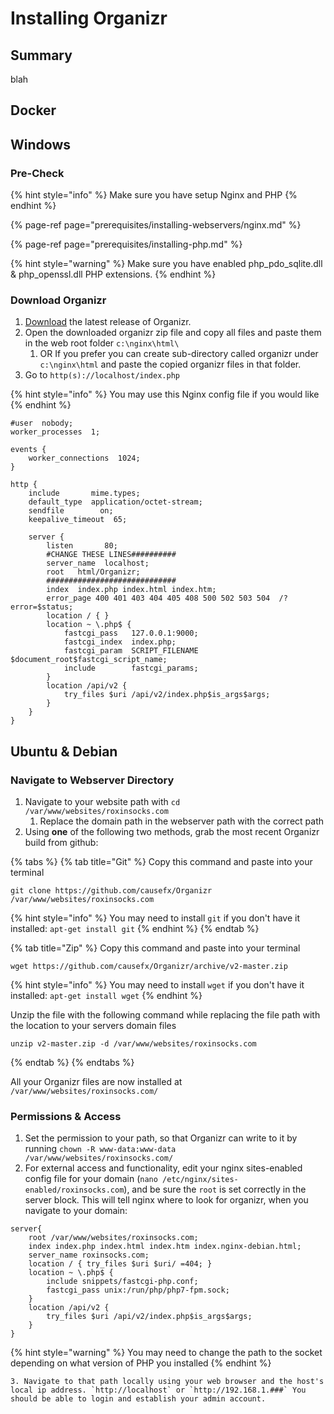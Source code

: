 # Installing Organizr

## Summary

blah

## Docker



## Windows

### Pre-Check

{% hint style="info" %}
Make sure you have setup Nginx and PHP
{% endhint %}

{% page-ref page="prerequisites/installing-webservers/nginx.md" %}

{% page-ref page="prerequisites/installing-php.md" %}

{% hint style="warning" %}
Make sure you have enabled php\_pdo\_sqlite.dll & php\_openssl.dll PHP extensions.
{% endhint %}

### Download Organizr

1. [Download](https://github.com/causefx/Organizr/) the latest release of Organizr.
2. Open the downloaded organizr zip file and copy all files and paste them in the web root folder `c:\nginx\html\`
   1. OR If you prefer you can create sub-directory called organizr under `c:\nginx\html` and paste the copied organizr files in that folder.
3. Go to `http(s)://localhost/index.php`

{% hint style="info" %}
You may use this Nginx config file if you would like
{% endhint %}

```text
#user  nobody;
worker_processes  1;

events {
    worker_connections  1024;
}

http {
    include       mime.types;
    default_type  application/octet-stream;
    sendfile        on;
    keepalive_timeout  65;

    server {
        listen       80;
        #CHANGE THESE LINES##########
        server_name  localhost;
        root   html/Organizr;
        #############################
        index  index.php index.html index.htm;
        error_page 400 401 403 404 405 408 500 502 503 504  /?error=$status;
        location / { }
        location ~ \.php$ {
            fastcgi_pass   127.0.0.1:9000;
            fastcgi_index  index.php;
            fastcgi_param  SCRIPT_FILENAME $document_root$fastcgi_script_name;
            include        fastcgi_params;
        }
        location /api/v2 {
	        try_files $uri /api/v2/index.php$is_args$args;
        }
    }
}
```

## Ubuntu & Debian

### Navigate to Webserver Directory <a id="bkmrk-installing-organizr"></a>

1. Navigate to your website path with `cd /var/www/websites/roxinsocks.com`
   1. Replace the domain path in the webserver path with the correct path
2. Using **one** of the following two methods, grab the most recent Organizr build from github:

{% tabs %}
{% tab title="Git" %}
Copy this command and paste into your terminal

```text
git clone https://github.com/causefx/Organizr /var/www/websites/roxinsocks.com
```

{% hint style="info" %}
You may need to install `git` if you don't have it installed: `apt-get install git`
{% endhint %}
{% endtab %}

{% tab title="Zip" %}
Copy this command and paste into your terminal

```
wget https://github.com/causefx/Organizr/archive/v2-master.zip
```

{% hint style="info" %}
You may need to install `wget` if you don't have it installed: `apt-get install wget`
{% endhint %}

Unzip the file with the following command while replacing the file path with the location to your servers domain files

```text
unzip v2-master.zip -d /var/www/websites/roxinsocks.com
```
{% endtab %}
{% endtabs %}

All your Organizr files are now installed at `/var/www/websites/roxinsocks.com/`

### Permissions & Access <a id="bkmrk-permissions-%26-access"></a>

1. Set the permission to your path, so that Organizr can write to it by running `chown -R www-data:www-data /var/www/websites/roxinsocks.com/`
2. For external access and functionality, edit your nginx sites-enabled config file for your domain \(`nano /etc/nginx/sites-enabled/roxinsocks.com`\), and be sure the `root` is set correctly in the server block. This will tell nginx where to look for organizr, when you navigate to your domain:

```text
server{
    root /var/www/websites/roxinsocks.com;
    index index.php index.html index.htm index.nginx-debian.html;
    server_name roxinsocks.com;
    location / { try_files $uri $uri/ =404; }
    location ~ \.php$ {
        include snippets/fastcgi-php.conf;
        fastcgi_pass unix:/run/php/php7-fpm.sock;
    }
    location /api/v2 {
	    try_files $uri /api/v2/index.php$is_args$args;
    }
}
```

{% hint style="warning" %}
You may need to change the path to the socket depending on what version of PHP you installed
{% endhint %}

    3. Navigate to that path locally using your web browser and the host's local ip address. `http://localhost` or `http://192.168.1.###` You should be able to login and establish your admin account.

